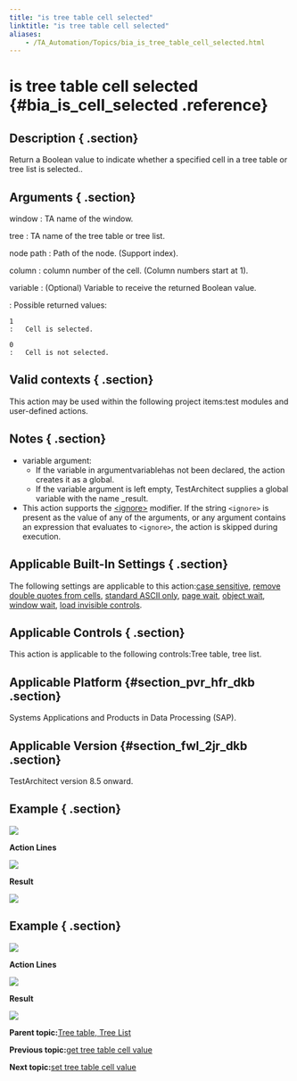```yaml
--- 
title: "is tree table cell selected"
linktitle: "is tree table cell selected"
aliases: 
    - /TA_Automation/Topics/bia_is_tree_table_cell_selected.html
---
```

# is tree table cell selected {#bia_is_cell_selected .reference}

## Description { .section}

Return a Boolean value to indicate whether a specified cell in a tree table or tree list is selected..

## Arguments { .section}

window
:   TA name of the window.

tree
:   TA name of the tree table or tree list.

node path
:   Path of the node. \(Support index\).

column
:   column number of the cell. \(Column numbers start at 1\).

variable
:   \(Optional\) Variable to receive the returned Boolean value.

:   Possible returned values:

    1
    :   Cell is selected.

    0
    :   Cell is not selected.

## Valid contexts { .section}

This action may be used within the following project items:test modules and user-defined actions.

## Notes { .section}

-   variable argument:
    -   If the variable in argumentvariablehas not been declared, the action creates it as a global.
    -   If the variable argument is left empty, TestArchitect supplies a global variable with the name \_result.
-   This action supports the [<ignore\>](../../reuse/../TA_Automation/Topics/Ignoring_action.html) modifier. If the string `<ignore>` is present as the value of any of the arguments, or any argument contains an expression that evaluates to `<ignore>`, the action is skipped during execution.

## Applicable Built-In Settings { .section}

The following settings are applicable to this action:[case sensitive](bis_case_sensitive.html), [remove double quotes from cells](bis_remove_double_quotes_from_cells.html), [standard ASCII only](bis_standard_ASCII_only.html), [page wait](bis_page_wait.html), [object wait](bis_object_wait.html), [window wait](bis_window_wait.html), [load invisible controls](bis_load_invisible_controls.html).

## Applicable Controls { .section}

This action is applicable to the following controls:Tree table, tree list.

## Applicable Platform {#section_pvr_hfr_dkb .section}

Systems Applications and Products in Data Processing \(SAP\).

## Applicable Version {#section_fwl_2jr_dkb .section}

TestArchitect version 8.5 onward.

## Example { .section}

![](../Images/bia_is_tree_table_cell_selected_1.png)

**Action Lines**

![](../Images/bia_is_tree_table_cell_selected_2.png)

**Result**

![](../Images/bia_is_tree_table_cell_selected_3.png)

## Example { .section}

![](../Images/bia_is_tree_table_cell_selected_4.png)

**Action Lines**

![](../Images/bia_is_tree_table_cell_selected_5.png)

**Result**

![](../Images/bia_is_tree_table_cell_selected_6.png)

**Parent topic:**[Tree table, Tree List](../../TA_Automation/Topics/bia_Tree_table.html)

**Previous topic:**[get tree table cell value](../../TA_Automation/Topics/bia_get_tree_table_cell_value.html)

**Next topic:**[set tree table cell value](../../TA_Automation/Topics/bia_set_tree_table_cell_value.html)

